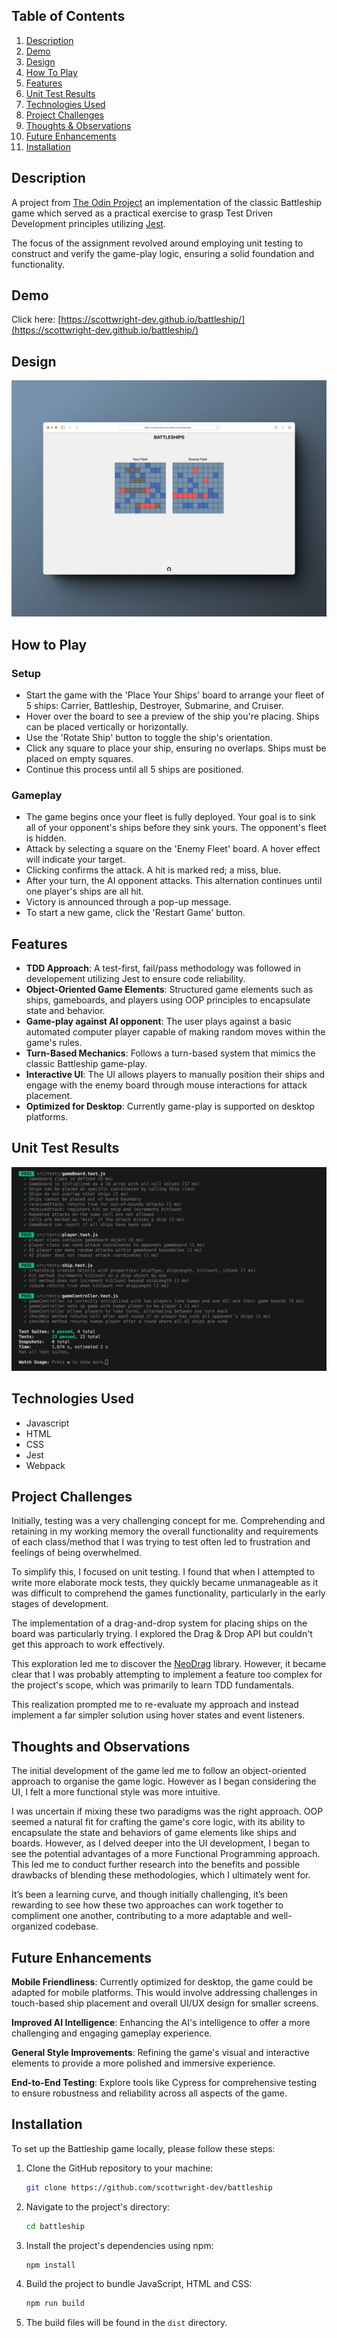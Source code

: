 ## Table of Contents

1. [Description](#description)
1. [Demo](#demo)
1. [Design](#design)
1. [How To Play](#how-to-play) 
1. [Features](#features)
1. [Unit Test Results](#unit-test-results)
1. [Technologies Used](#technologies-used)
1. [Project Challenges](#project-challenges)
1. [Thoughts & Observations](#thoughts-and-observations)
1. [Future Enhancements](#future-enhancements)
1. [Installation](#installation)

## Description

A project from [The Odin Project](https://www.theodinproject.com/lessons/node-path-javascript-battleship) an implementation of the classic Battleship game which served as a practical exercise to grasp Test Driven Development principles utilizing [Jest](https://jestjs.io/).

The focus of the assignment revolved around employing unit testing to construct and verify the game-play logic, ensuring a solid foundation and functionality.

## Demo

Click here: [https://scottwright-dev.github.io/battleship/](https://scottwright-dev.github.io/battleship/)

## Design

<div align='center'>
<img src='./src/assets/battleships-mockup.png' alt='Screenshot of desktop design'>
</div>

## How to Play
### Setup
- Start the game with the 'Place Your Ships' board to arrange your fleet of 5 ships: Carrier, Battleship, Destroyer, Submarine, and Cruiser.
- Hover over the board to see a preview of the ship you're placing. Ships can be placed vertically or horizontally.
- Use the 'Rotate Ship' button to toggle the ship's orientation.
- Click any square to place your ship, ensuring no overlaps. Ships must be placed on empty squares.
- Continue this process until all 5 ships are positioned.
  
### Gameplay
- The game begins once your fleet is fully deployed. Your goal is to sink all of your opponent's ships before they sink yours. The opponent's fleet is hidden.
- Attack by selecting a square on the 'Enemy Fleet' board. A hover effect will indicate your target.
- Clicking confirms the attack. A hit is marked red; a miss, blue.
- After your turn, the AI opponent attacks. This alternation continues until one player's ships are all hit.
- Victory is announced through a pop-up message.
- To start a new game, click the 'Restart Game' button.

## Features

- **TDD Approach**: A test-first, fail/pass methodology was followed in developement utilizing Jest to ensure code reliability.
- **Object-Oriented Game Elements**: Structured game elements such as ships, gameboards, and players using OOP principles to encapsulate state and behavior.
- **Game-play against AI opponent**: The user plays against a basic automated computer player capable of making random moves within the game's rules.
- **Turn-Based Mechanics**: Follows a turn-based system that mimics the classic Battleship game-play.
- **Interactive UI**: The UI allows players to manually position their ships and engage with the enemy board through mouse interactions for attack placement.
- **Optimized for Desktop**: Currently game-play is supported on desktop platforms.

## Unit Test Results

<div align='center'>
<img src='./src/assets/jest-tests.png' alt='Jest test results overview showing all tests have passed'>
</div>

## Technologies Used

- Javascript
- HTML
- CSS
- Jest
- Webpack

## Project Challenges

Initially, testing was a very challenging concept for me. Comprehending and retaining in my working memory the overall functionality and requirements of each class/method that I was trying to test often led to frustration and feelings of being overwhelmed.

To simplify this, I focused on unit testing. I found that when I attempted to write more elaborate mock tests, they quickly became unmanageable as it was difficult to comprehend the games functionality, particularly in the early stages of development.

The implementation of a drag-and-drop system for placing ships on the board was particularly trying. I explored the Drag & Drop API but couldn't get this approach to work effectively.

This exploration led me to discover the [NeoDrag](https://www.neodrag.dev/)
library. However, it became clear that I was probably attempting to implement a feature too complex for the project's scope, which was primarily to learn TDD fundamentals.

This realization prompted me to re-evaluate my approach and instead implement a far simpler solution using hover states and event listeners.

## Thoughts and Observations

The initial development of the game led me to follow an object-oriented approach to organise the game logic. However as I began considering the UI, I felt a more functional style was more intuitive.

I was uncertain if mixing these two paradigms was the right approach. OOP seemed a natural fit for crafting the game's core logic, with its ability to encapsulate the state and behaviors of game elements like ships and boards. However, as I delved deeper into the UI development, I began to see the potential advantages of a more Functional Programming approach. This led me to conduct further research into the benefits and possible drawbacks of blending these methodologies, which I ultimately went for.

It’s been a learning curve, and though initially challenging, it’s been rewarding to see how these two approaches can work together to compliment one another, contributing to a more adaptable and well-organized codebase.

## Future Enhancements

**Mobile Friendliness**: Currently optimized for desktop, the game could be adapted for mobile platforms. This would involve addressing challenges in touch-based ship placement and overall UI/UX design for smaller screens.

**Improved AI Intelligence**: Enhancing the AI's intelligence to offer a more challenging and engaging gameplay experience.

**General Style Improvements**: Refining the game's visual and interactive elements to provide a more polished and immersive experience.

**End-to-End Testing**: Explore tools like Cypress for comprehensive testing to ensure robustness and reliability across all aspects of the game.

## Installation

To set up the Battleship game locally, please follow these steps:

1. Clone the GitHub repository to your machine:

   ```bash
   git clone https://github.com/scottwright-dev/battleship
   ```

2. Navigate to the project's directory:

   ```bash
   cd battleship
   ```

3. Install the project's dependencies using npm:

   ```bash
   npm install
   ```

4. Build the project to bundle JavaScript, HTML and CSS:

   ```bash
   npm run build
   ```

5. The build files will be found in the `dist` directory.

##
